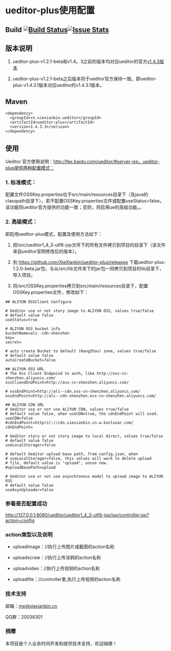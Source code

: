 ueditor-plus使用配置
=====

## Build [![Build Status](https://travis-ci.org/XieXianbin/ueditor-plus.svg?branch=master)](https://travis-ci.org/XieXianbin/ueditor-plus)[![Issue Stats](http://www.issuestats.com/github/XieXianbin/ueditor-plus/badge/issue)](http://www.issuestats.com/github/XieXianbin/ueditor-plus)

## 版本说明

1. ueditor-plus-v1.2.1-beta和v1.4。3之前的版本均对应ueditor的官方[v1.4.3版本](https://github.com/fex-team/ueditor/tree/v1.4.3 "ueditor v1.4.3 代码")

2. ueditor-plus-v1.2.1-beta之后版本将于ueditor官方保持一致。即ueditor-plus-v1.4.3.1版本对应ueditor的v1.4.3.1版本。

## Maven

```
<dependency>
  <groupId>cn.xiexianbin.ueditor</groupId>
  <artifactId>ueditor-plus</artifactId>
  <version>1.4.3.3</version>
</dependency>
```

## 使用

Ueditor 官方使用说明：http://fex.baidu.com/ueditor/#server-jsp，ueditor-plus提供两种配置模式：

### 1. 标准模式：

配置文件OSSKey.properties位于src/main/resources目录下（及java的classpath目录下），若不配置OSSKey.properties文件或配置useStatus=false，该功能同ueditor官方提供的功能一致；否则，将启用ue的高级功能。。


### 2. 高级模式：

即启用ueditor-plus模式，配置及使用方法如下：


1) 把/src/ueditor1_4_3-utf8-jsp文件下的所有文件拷贝到项目的目录下（该文件来自ueditor官网修改后的版本）。


2) 到 https://github.com/XieXianbin/ueditor-plus/releases  下载ueditor-plus-1.2.0-beta.jar包，与从/src/lib文件夹下的jar包一同拷贝到项目的lib目录下，导入项目。


3) 将/src/OSSKey.properties拷贝到src/main/resources目录下，配置OSSKey.properties文件，修改如下：

```
## ALIYUN OSSClient Configure 

# Ueditor use or not story image to ALIYUN OSS, values true/false
# default value false
useStatus=true

# ALIYUN OSS bucket info
bucketName=ali--cdn-shenzhen
key=
secret=

# auto create Bucket to default (HangZhou) zone, values true/false
# default value false
autoCreateBucket=false

## ALIYUN OSS URL
# The Oss Client Endpoind to auth, like http://oss-cn-shenzhen.aliyuncs.com/
ossCliendEndPoint=http://oss-cn-shenzhen.aliyuncs.com/

# ossEndPoint=http://ali--cdn.oss-cn-shenzhen.aliyuncs.com/
ossEndPoint=http://ali--cdn-shenzhen.oss-cn-shenzhen.aliyuncs.com/

## ALIYUN CDN URL
# Ueditor use or not use ALIYUN CDN, values true/false
# default value false, when useCDN=true, the cdnEndPoint will used.
useCDN=false
#cdnEndPoint=http(s)://cdn.xiexianbin.cn.w.kunlunar.com/
cdnEndPoint=

# Ueditor story or not story image to local direct, values true/false
# default value false
useLocalStorager=false

# default Ueditor upload base path, from config.json, when
# useLocalStorager=false, this values will work to delete upload 
# file, default value is "upload", unuse now.
#uploadBasePath=upload

# Ueditor use or not use asynchronous model to upload image to ALIYUN OSS
# default value false
useAsynUploader=false
```

### 参看是否配置成功

http://127.0.0.1:8080/ueditor/ueditor1_4_3-utf8-jsp/jsp/controller.jsp?action=config

### action类型以及说明

* uploadimage：//执行上传图片或截图的action名称

* uploadscraw：//执行上传涂鸦的action名称

* uploadvideo：//执行上传视频的action名称

* uploadfile：//controller里,执行上传视频的action名称


### 技术支持

邮箱：me@xiexianbin.cn

QQ群：20038301


### 捐赠

本项目是个人业余时间开发和提供技术支持，欢迎捐赠！





